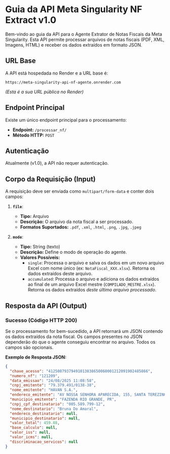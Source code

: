 # Guia da API Meta Singularity NF Extract v1.0

Bem-vindo ao guia da API para o Agente Extrator de Notas Fiscais da Meta Singularity. Esta API permite processar arquivos de notas fiscais (PDF, XML, Imagens, HTML) e receber os dados extraídos em formato JSON.

## URL Base

A API está hospedada no Render e a URL base é:

`https://meta-singularity-api-nf-agente.onrender.com` 

*(Esta é a sua URL pública no Render)*

## Endpoint Principal

Existe um único endpoint principal para o processamento:

* **Endpoint:** `/processar_nf/`
* **Método HTTP:** `POST`

## Autenticação

Atualmente (v1.0), a API não requer autenticação.

## Corpo da Requisição (Input)

A requisição deve ser enviada como `multipart/form-data` e conter dois campos:

1.  **`file`**:
    * **Tipo:** Arquivo
    * **Descrição:** O arquivo da nota fiscal a ser processado.
    * **Formatos Suportados:** `.pdf`, `.xml`, `.html`, `.png`, `.jpg`, `.jpeg`

2.  **`mode`**:
    * **Tipo:** String (texto)
    * **Descrição:** Define o modo de operação do agente.
    * **Valores Possíveis:**
        * `single`: Processa o arquivo e salva os dados em um novo arquivo Excel com nome único (ex: `NotaFiscal_XXX.xlsx`). Retorna os dados extraídos deste arquivo.
        * `accumulated`: Processa o arquivo e adiciona os dados extraídos ao final de um arquivo Excel mestre (`COMPILADO_MESTRE.xlsx`). Retorna os dados extraídos *deste último arquivo processado*.

## Resposta da API (Output)

### Sucesso (Código HTTP 200)

Se o processamento for bem-sucedido, a API retornará um JSON contendo os dados extraídos da nota fiscal. Os campos presentes no JSON dependerão do que o agente conseguiu encontrar no arquivo. Todos os campos são opcionais.

**Exemplo de Resposta JSON:**

```json
{
  "chave_acesso": "41250879379491013838650060001212091902485866",
  "numero_nf": "121209",
  "data_emissao": "24/08/2025 11:08:58",
  "cnpj_emitente": "79.379.491/0138-38",
  "nome_emitente": "HAVAN S.A.",
  "endereco_emitente": "AV NOSSA SENHORA APARECIDA, 155, SANTA TEREZINHA",
  "municipio_emitente": "FAZENDA RIO GRANDE, PR",
  "cnpj_cpf_destinatario": "005.589.799-12",
  "nome_destinatario": "Bruna Do Amaral",
  "endereco_destinatario": null,
  "municipio_destinatario": null,
  "valor_total": 459.88,
  "base_calculo": null,
  "valor_iss": null,
  "valor_icms": null,
  "discriminacao_servicos": null
}
